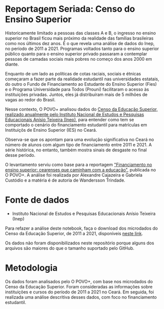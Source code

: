 # Reportagem Seriada: Censo do Ensino Superior
Historicamente limitado a pessoas das classes A e B, o ingresso no ensino superior no Brasil ficou mais próximo da realidade das famílias brasileiras como nos últimos dez anos. É o que revela uma análise de dados do Inep, no período de 2011 a 2021. Programas voltados tanto para o ensino superior público quanto para o ensino superior privado passaram a contemplar pessoas de camadas sociais mais pobres no começo dos anos 2000 em diante.

Enquanto de um lado as políticas de cotas raciais, sociais e étnicas começaram a fazer parte da realidade estudantil nas universidades estatais, do outro o Fundo de Financiamento ao Estudante do Ensino Superior (Fies) e o Programa Universidade para Todos (Prouni) facilitaram o acesso às instituições privadas. Juntos, eles já distribuíram mais de 5 milhões de vagas ao redor do Brasil.

Nesse contexto, O POVO+ analisou dados do [Censo da Educação Superior, realizado anualmente pelo Instituto Nacional de Estudos e Pesquisas Educacionais Anísio Teixeira (Inep)](https://www.gov.br/inep/pt-br/areas-de-atuacao/pesquisas-estatisticas-e-indicadores/censo-da-educacao-superior), para entender como tem se comportado o cenário do financiamento estudantil para matrículas em Instituiçõs de Ensino Superior (IES) no Ceará.

Observa-se que os apontam para uma evolução significativa no Ceará no número de alunos com algum tipo de financiamento entre 2011 e 2021. A série histórica, no entanto, também mostra sinais de desgaste no final desse período.

O levantamento serviu como base para a reportagem ["Financiamento no ensino superior: cearenses que caminham com a educação"](https://mais.opovo.com.br/reportagens-especiais/ensino-superior-acesso-ceara/2023/03/13/financiamento-no-ensino-superior-cearenses-que-caminham-com-a-educacao.html), publicada no O POVO+. A análise foi realizada por Alexandre Cajazeira e Gabriela Custódio e a matéria é de autoria de Wandersson Trindade.

# Fonte de dados
- Instituto Nacional de Estudos e Pesquisas Educacionais Anísio Teixeira (Inep)

Para refazer a análise deste notebook, faça o download dos microdados do Censo da Educação Superior, de 2011 a 2021, disponíveis [neste link](https://www.gov.br/inep/pt-br/areas-de-atuacao/pesquisas-estatisticas-e-indicadores/censo-da-educacao-superior/resultados).

Os dados não foram disponibilizados neste repositório porque alguns dos arquivos são maiores do que o tamanho suportado pelo GitHub.

# Metodologia
Os dados foram analisados pelo O POVO+, com base nos microdados do Censo da Educação Superior. Foram consideradas as informações sobre instituições e cursos do período de 2011 a 2021 no Ceará. Em seguida, foi realizada uma análise descritiva desses dados, com foco no financiamento estudantil.

